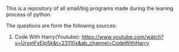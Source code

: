 This is a repository of all small/big programs made during the leaning process of python. 

The questions are form the following sources:

1) Code With Harry(Youtube): https://www.youtube.com/watch?v=UrsmFxEIp5k&t=23110s&ab_channel=CodeWithHarry
